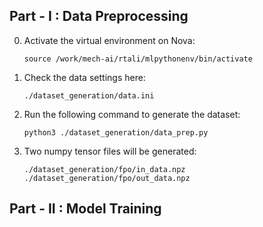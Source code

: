 ## Part - I : Data Preprocessing

0. Activate the virtual environment on Nova:
    ```
    source /work/mech-ai/rtali/mlpythonenv/bin/activate
    ```

1. Check the data settings here:
    ```
    ./dataset_generation/data.ini
    ```
2. Run the following command to generate the dataset:
    ```
    python3 ./dataset_generation/data_prep.py
    ```

3. Two numpy tensor files will be generated:
    ```
    ./dataset_generation/fpo/in_data.npz
    ./dataset_generation/fpo/out_data.npz
    ```

## Part - II : Model Training